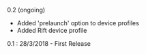 0.2 (ongoing)

* Added 'prelaunch' option to device profiles
* Added Rift device profile

0.1 : 28/3/2018 - First Release
